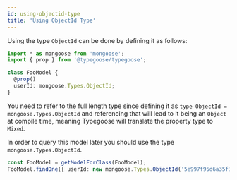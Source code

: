 ```yaml
---
id: using-objectid-type
title: 'Using ObjectId Type'
---
```


Using the type `ObjectId` can be done by defining it as follows:

```ts
import * as mongoose from 'mongoose';
import { prop } from '@typegoose/typegoose';

class FooModel {
  @prop()
  userId: mongoose.Types.ObjectId;
}
```

You need to refer to the full length type since defining it as `type ObjectId = mongoose.Types.ObjectId` and referencing that will lead to it being an `Object` at compile time, meaning Typegoose will translate the property type to `Mixed`.

In order to query this model later you should use the type `mongoose.Types.ObjectId`.

```ts
const FooModel = getModelForClass(FooModel);
FooModel.findOne({ userId: new mongoose.Types.ObjectId('5e997f95d6a35f3a0def3339') });
```
